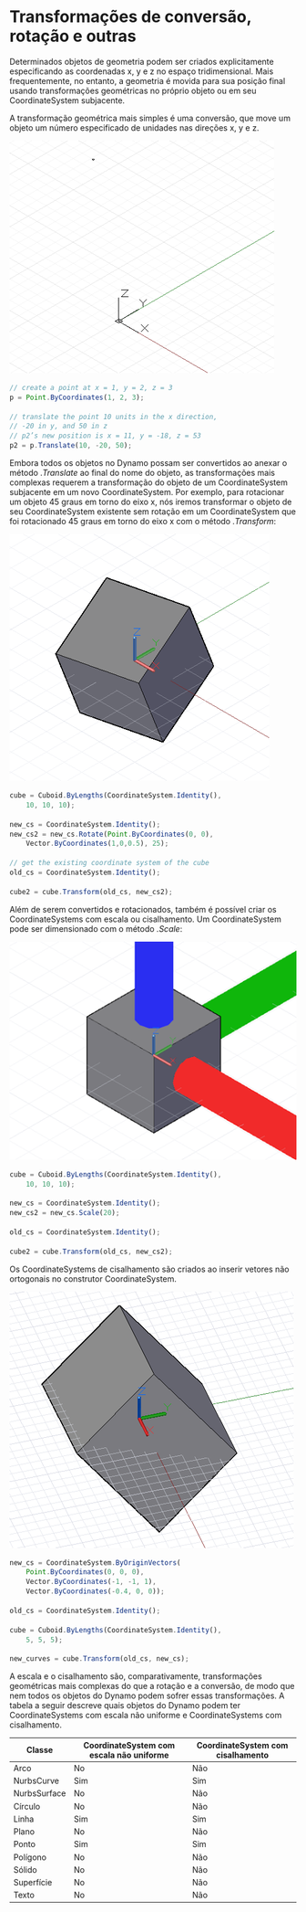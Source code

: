 # Transformações de conversão, rotação e outras

Determinados objetos de geometria podem ser criados explicitamente especificando as coordenadas x, y e z no espaço tridimensional. Mais frequentemente, no entanto, a geometria é movida para sua posição final usando transformações geométricas no próprio objeto ou em seu CoordinateSystem subjacente.

A transformação geométrica mais simples é uma conversão, que move um objeto um número especificado de unidades nas direções x, y e z.

![](images/12-5/Transformations_01.png)

```js
// create a point at x = 1, y = 2, z = 3
p = Point.ByCoordinates(1, 2, 3);

// translate the point 10 units in the x direction,
// -20 in y, and 50 in z
// p2’s new position is x = 11, y = -18, z = 53
p2 = p.Translate(10, -20, 50);
```

Embora todos os objetos no Dynamo possam ser convertidos ao anexar o método *.Translate* ao final do nome do objeto, as transformações mais complexas requerem a transformação do objeto de um CoordinateSystem subjacente em um novo CoordinateSystem. Por exemplo, para rotacionar um objeto 45 graus em torno do eixo x, nós iremos transformar o objeto de seu CoordinateSystem existente sem rotação em um CoordinateSystem que foi rotacionado 45 graus em torno do eixo x com o método *.Transform*:

![](images/12-5/Transformations_02.png)

```js
cube = Cuboid.ByLengths(CoordinateSystem.Identity(),
    10, 10, 10);

new_cs = CoordinateSystem.Identity();
new_cs2 = new_cs.Rotate(Point.ByCoordinates(0, 0),
    Vector.ByCoordinates(1,0,0.5), 25);

// get the existing coordinate system of the cube
old_cs = CoordinateSystem.Identity();

cube2 = cube.Transform(old_cs, new_cs2);
```

Além de serem convertidos e rotacionados, também é possível criar os CoordinateSystems com escala ou cisalhamento. Um CoordinateSystem pode ser dimensionado com o método *.Scale*:

![](images/12-5/Transformations_03.png)

```js
cube = Cuboid.ByLengths(CoordinateSystem.Identity(),
    10, 10, 10);

new_cs = CoordinateSystem.Identity();
new_cs2 = new_cs.Scale(20);

old_cs = CoordinateSystem.Identity();

cube2 = cube.Transform(old_cs, new_cs2);
```

Os CoordinateSystems de cisalhamento são criados ao inserir vetores não ortogonais no construtor CoordinateSystem.

![](images/12-5/Transformations_04.png)

```js
new_cs = CoordinateSystem.ByOriginVectors(
    Point.ByCoordinates(0, 0, 0),
	Vector.ByCoordinates(-1, -1, 1),
	Vector.ByCoordinates(-0.4, 0, 0));

old_cs = CoordinateSystem.Identity();

cube = Cuboid.ByLengths(CoordinateSystem.Identity(), 
    5, 5, 5);

new_curves = cube.Transform(old_cs, new_cs);
```

A escala e o cisalhamento são, comparativamente, transformações geométricas mais complexas do que a rotação e a conversão, de modo que nem todos os objetos do Dynamo podem sofrer essas transformações. A tabela a seguir descreve quais objetos do Dynamo podem ter CoordinateSystems com escala não uniforme e CoordinateSystems com cisalhamento.

|Classe|CoordinateSystem com escala não uniforme|CoordinateSystem com cisalhamento|
| -- | -- | -- |
|Arco|No|Não|
|NurbsCurve|Sim|Sim|
|NurbsSurface|No|Não|
|Círculo|No|Não|
|Linha|Sim|Sim|
|Plano|No|Não|
|Ponto|Sim|Sim|
|Polígono|No|Não|
|Sólido|No|Não|
|Superfície|No|Não|
|Texto|No|Não|

